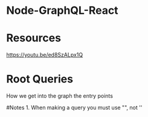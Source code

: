 # Node-GraphQL-React

# Resources
https://youtu.be/ed8SzALpx1Q

# Root Queries
How we get into the graph the entry points

#Notes
    1. When making a query you must use "", not ''